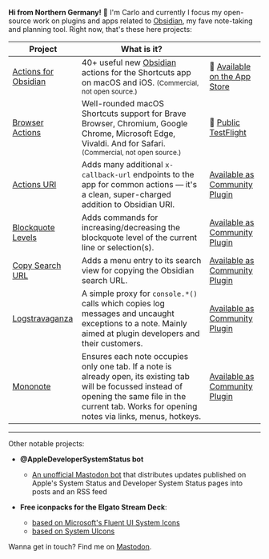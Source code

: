 **Hi from Northern Germany!** 👋 I'm Carlo and currently I focus my open-source work on plugins and apps related to [Obsidian](https://obsidian.md), my fave note-taking and planning tool.  Right now, that's these here projects:

| Project | What is it? | |
| - | - | - |
| [Actions for Obsidian](https://actions.work/actions-for-obsidian?ref=github) | 40+ useful new [Obsidian](https://obsidian.md) actions for the Shortcuts app on macOS and iOS. <small>(Commercial, not open source.)</small> |  [Available on the App Store](https://apps.apple.com/app/id1659667937) |
| [Browser Actions](https://actions.work/browser-actions?ref=github) | Well-rounded macOS Shortcuts support for Brave Browser, Chromium, Google Chrome, Microsoft Edge, Vivaldi. And for Safari. <small>(Commercial, not open source.)</small> |  [Public TestFlight](https://actions.work/browser-actions?ref=github) |
| [Actions URI](https://github.com/czottmann/obsidian-actions-uri) | Adds many additional `x-callback-url` endpoints to the app for common actions — it's a clean, super-charged addition to Obsidian URI. | [Available as Community Plugin](https://obsidian.md/plugins?id=zottmann) | 
| [Blockquote Levels](https://github.com/czottmann/obsidian-blockquote-levels) | Adds commands for increasing/decreasing the blockquote level of the current line or selection(s). | [Available as Community Plugin](https://obsidian.md/plugins?id=zottmann) |
| [Copy Search URL](https://github.com/czottmann/obsidian-copy-search-url) | Adds a menu entry to its search view for copying the Obsidian search URL. | [Available as Community Plugin](https://obsidian.md/plugins?id=zottmann) |
| [Logstravaganza](https://github.com/czottmann/obsidian-logstravaganza) | A simple proxy for `console.*()` calls which copies log messages and uncaught exceptions to a note. Mainly aimed at plugin developers and their customers. | [Available as Community Plugin](https://obsidian.md/plugins?id=zottmann) |
| [Mononote](https://github.com/czottmann/obsidian-mononote) | Ensures each note occupies only one tab. If a note is already open, its existing tab will be focussed instead of opening the same file in the current tab. Works for opening notes via links, menus, hotkeys. | [Available as Community Plugin](https://obsidian.md/plugins?id=zottmann) |

---

Other notable projects:

- **@AppleDeveloperSystemStatus bot**
  - [An unofficial Mastodon bot](https://techhub.social/@AppleDeveloperSystemStatus) that distributes updates published on Apple's System Status and Developer System Status pages into posts and an RSS feed

- **Free iconpacks for the Elgato Stream Deck**:
  - [based on Microsoft's Fluent UI System Icons](https://github.com/czottmann/streamdeck-iconpack-fluentui-system-icons)
  - [based on System UIcons](https://github.com/czottmann/streamdeck-iconpack-system-uicons)
  
Wanna get in touch? Find me on <a rel="me" href="https://norden.social/@czottmann">Mastodon</a>.

<a rel="me" href="https://proven.lol/6d1502"></a>
